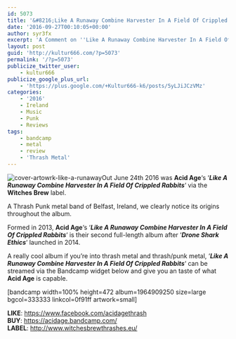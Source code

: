 ```yaml
---
id: 5073
title: '&#8216;Like A Runaway Combine Harvester In A Field Of Crippled Rabbits&#8217; by Acid Age &#8211; A Comment'
date: '2016-09-27T00:10:05+00:00'
author: syr3fx
excerpt: 'A Comment on ''Like A Runaway Combine Harvester In A Field Of Crippled Rabbits'' album by Acid Age (2016).'
layout: post
guid: 'http://kultur666.com/?p=5073'
permalink: '/?p=5073'
publicize_twitter_user:
    - kultur666
publicize_google_plus_url:
    - 'https://plus.google.com/+Kultur666-k6/posts/5yLJiJCzVMz'
categories:
    - '2016'
    - Ireland
    - Music
    - Punk
    - Reviews
tags:
    - bandcamp
    - metal
    - review
    - 'Thrash Metal'
---
```


![cover-artowrk-like-a-runaway](http://localhost:8080/wp-content/uploads/2016/09/cover-artowrk-like-a-runaway.jpg)Out June 24th 2016 was **Acid Age**‘s ‘***Like A Runaway Combine Harvester In A Field Of Crippled Rabbits***‘ via the **Witches Brew** label.

A Thrash Punk metal band of Belfast, Ireland, we clearly notice its origins throughout the album.

Formed in 2013, **Acid Age**‘s ‘***Like A Runaway Combine Harvester In A Field Of Crippled Rabbits***‘ is their second full-length album after ‘***Drone Shark Ethics***‘ launched in 2014.

A really cool album if you’re into thrash metal and thrash/punk metal, ‘***Like A Runaway Combine Harvester In A Field Of Crippled Rabbits***‘ can be streamed via the Bandcamp widget below and give you an taste of what **Acid Age** is capable.

\[bandcamp width=100% height=472 album=1964909250 size=large bgcol=333333 linkcol=0f91ff artwork=small\]

**LIKE**: <https://www.facebook.com/acidagethrash>  
**BUY**: <https://acidage.bandcamp.com/>  
**LABEL**: <http://www.witchesbrewthrashes.eu/>